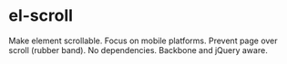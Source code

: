 el-scroll
=========

Make element scrollable. Focus on mobile platforms. Prevent page over scroll (rubber band). No dependencies. Backbone and jQuery aware.
